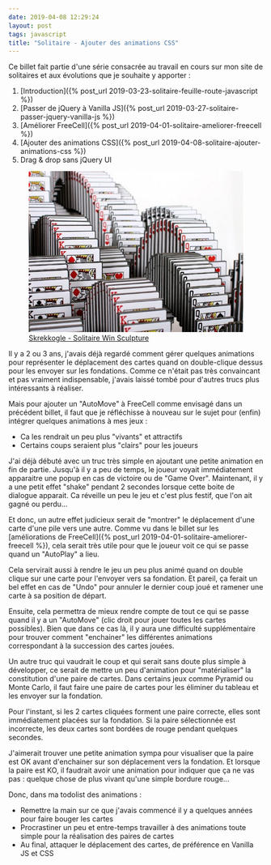 ```yaml
---
date: 2019-04-08 12:29:24
layout: post
tags: javascript
title: "Solitaire - Ajouter des animations CSS"
---
```


Ce billet fait partie d'une série consacrée au travail en cours sur mon site de
solitaires et aux évolutions que je souhaite y apporter :

1. [Introduction]({% post_url 2019-03-23-solitaire-feuille-route-javascript %})
2. [Passer de jQuery à Vanilla JS]({% post_url 2019-03-27-solitaire-passer-jquery-vanilla-js %})
3. [Améliorer FreeCell]({% post_url 2019-04-01-solitaire-ameliorer-freecell %})
4. [Ajouter des animations CSS]({% post_url 2019-04-08-solitaire-ajouter-animations-css %})
5. Drag & drop sans jQuery UI

<figure>
  <img src="/public/2019/animation.jpg" alt="victoire-solitaire" />
  <figcaption>
    <a href="http://www.skrekkogle.com/projects/solitaire/">Skrekkogle - Solitaire Win Sculpture</a>
  </figcaption>
</figure>

Il y a 2 ou 3 ans, j'avais déjà regardé comment gérer quelques animations pour
représenter le déplacement des cartes quand on double-clique dessus pour les
envoyer sur les fondations. Comme ce n'était pas très convaincant et pas
vraiment indispensable, j'avais laissé tombé pour d'autres trucs plus
intéressants à réaliser.

Mais pour ajouter un "AutoMove" à FreeCell comme envisagé dans un précédent
billet, il faut que je réfléchisse à nouveau sur le sujet pour (enfin) intégrer
quelques animations à mes jeux :

* Ca les rendrait un peu plus "vivants" et attractifs
* Certains coups seraient plus "clairs" pour les joueurs

J'ai déjà débuté avec un truc très simple en ajoutant une petite animation en
fin de partie. Jusqu'à il y a peu de temps, le joueur voyait immédiatement
apparaitre une popup en cas de victoire ou de "Game Over". Maintenant, il y a
une petit effet "shake" pendant 2 secondes lorsque cette boite de dialogue
apparait. Ca réveille un peu le jeu et c'est plus festif, que l'on ait gagné ou
perdu...

Et donc, un autre effet judicieux serait de "montrer" le déplacement d'une carte
d'une pile vers une autre. Comme vu dans le billet sur les
[améliorations de FreeCell]({% post_url 2019-04-01-solitaire-ameliorer-freecell %}),
cela serait très utile pour que le joueur voit ce qui se passe quand un
"AutoPlay" a lieu.

Cela servirait aussi à rendre le jeu un peu plus animé quand on double clique
sur une carte pour l'envoyer vers sa fondation. Et pareil, ça ferait un bel
effet en cas de "Undo" pour annuler le dernier coup joué et ramener une carte à
sa position de départ.

Ensuite, cela permettra de mieux rendre compte de tout ce qui se passe quand il
y a un "AutoMove" (clic droit pour jouer toutes les cartes possibles). Bien que
dans ce cas là, il y aura une difficulté supplémentaire pour trouver comment
"enchainer" les différentes animations correspondant à la succession des cartes
jouées.

Un autre truc qui vaudrait le coup et qui serait sans doute plus simple à
développer, ce serait de mettre un peu d'animation pour "matérialiser" la
constitution d'une paire de cartes. Dans certains jeux comme Pyramid ou Monte
Carlo, il faut faire une paire de cartes pour les éliminer du tableau et les
envoyer sur la fondation.

Pour l'instant, si les 2 cartes cliquées forment une paire correcte, elles sont
immédiatement placées sur la fondation. Si la paire sélectionnée est incorrecte,
les deux cartes sont bordées de rouge pendant quelques secondes.

J'aimerait trouver une petite animation sympa pour visualiser que la paire est
OK avant d'enchainer sur son déplacement vers la fondation. Et lorsque la paire
est KO, il faudrait avoir une animation pour indiquer que ça ne vas pas :
quelque chose de plus vivant qu'une simple bordure rouge...

Donc, dans ma todolist des animations :

* Remettre la main sur ce que j'avais commencé il y a quelques années pour faire
  bouger les cartes
* Procrastiner un peu et entre-temps travailler à des animations toute simple
  pour la réalisation des paires de cartes
* Au final, attaquer le déplacement des cartes, de préférence en Vanilla JS et
  CSS
